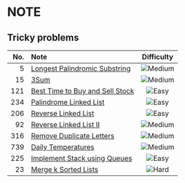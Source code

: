 # NOTE

## Tricky problems

| No. | Note | Difficulty |
| -: | :- | :-: |
| 5 | [Longest Palindromic Substring][p5] | ![Medium](https://img.shields.io/badge/Medium-yellow) |
| 15 | [3Sum][p15] | ![Medium](https://img.shields.io/badge/Medium-yellow) |
| 121 | [Best Time to Buy and Sell Stock][p121] | ![Easy](https://img.shields.io/badge/Easy-green) |
| 234 | [Palindrome Linked List][p234] | ![Easy](https://img.shields.io/badge/Easy-green) |
| 206 | [Reverse Linked List][p206] | ![Easy](https://img.shields.io/badge/Easy-green) |
| 92 | [Reverse Linked List II][p92] | ![Medium](https://img.shields.io/badge/Medium-yellow) |
| 316 | [Remove Duplicate Letters][p316] | ![Medium](https://img.shields.io/badge/Medium-yellow) |
| 739 | [Daily Temperatures][p739] | ![Medium](https://img.shields.io/badge/Medium-yellow) |
| 225 | [Implement Stack using Queues][p225] | ![Easy](https://img.shields.io/badge/Easy-green) |
| 23 | [Merge k Sorted Lists][p23] | ![Hard](https://img.shields.io/badge/Hard-red) |

[p5]: ./problems/basic/5/README.md
[p15]: ./problems/basic/15/README.md
[p121]: ./problems/basic/121/README.md
[p234]: ./problems/basic/234/README.md
[p206]: ./problems/basic/206/README.md
[p92]: ./problems/basic/92/README.md
[p316]: ./problems/basic/316/README.md
[p739]: ./problems/basic/739/README.md
[p225]: ./problems/basic/225/README.md
[p23]: ./problems/basic/23/README.md
